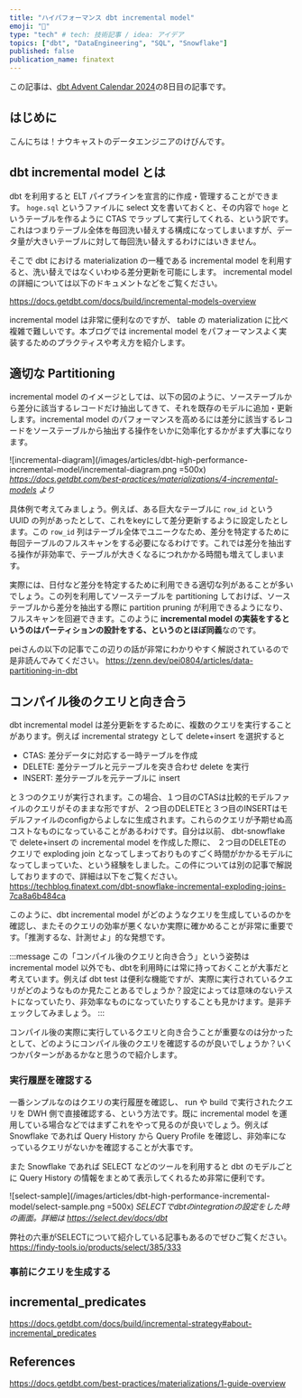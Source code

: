 ```yaml
---
title: "ハイパフォーマンス dbt incremental model"
emoji: "🤖"
type: "tech" # tech: 技術記事 / idea: アイデア
topics: ["dbt", "DataEngineering", "SQL", "Snowflake"]
published: false
publication_name: finatext
---
```


この記事は、[dbt Advent Calendar 2024]( https://qiita.com/advent-calendar/2024/dbt )の8日目の記事です。

## はじめに

こんにちは！ナウキャストのデータエンジニアのけびんです。


## dbt incremental model とは

dbt を利用すると ELT パイプラインを宣言的に作成・管理することができます。 `hoge.sql` というファイルに select 文を書いておくと、その内容で `hoge` というテーブルを作るように CTAS でラップして実行してくれる、という訳です。これはつまりテーブル全体を毎回洗い替えする構成になってしまいますが、データ量が大きいテーブルに対して毎回洗い替えするわけにはいきません。

そこで dbt における materialization の一種である incremental model を利用すると、洗い替えではなくいわゆる差分更新を可能にします。  incremental model の詳細については以下のドキュメントなどをご覧ください。

https://docs.getdbt.com/docs/build/incremental-models-overview

incremental model は非常に便利なのですが、 table の materialization に比べ複雑で難しいです。本ブログでは incremental model をパフォーマンスよく実装するためのプラクティスや考え方を紹介します。


## 適切な Partitioning

incremental model のイメージとしては、以下の図のように、ソーステーブルから差分に該当するレコードだけ抽出してきて、それを既存のモデルに追加・更新します。incremental model のパフォーマンスを高めるには差分に該当するレコードをソーステーブルから抽出する操作をいかに効率化するかがまず大事になります。

![incremental-diagram](/images/articles/dbt-high-performance-incremental-model/incremental-diagram.png =500x)
*https://docs.getdbt.com/best-practices/materializations/4-incremental-models より*

具体例で考えてみましょう。例えば、ある巨大なテーブルに `row_id` という UUID の列があったとして、これをkeyにして差分更新するように設定したとします。この `row_id` 列はテーブル全体でユニークなため、差分を特定するために毎回テーブルのフルスキャンをする必要になるわけです。これでは差分を抽出する操作が非効率で、テーブルが大きくなるにつれかかる時間も増えてしまいます。

実際には、日付など差分を特定するために利用できる適切な列があることが多いでしょう。この列を利用してソーステーブルを partitioning しておけば、ソーステーブルから差分を抽出する際に partition pruning が利用できるようになり、フルスキャンを回避できます。このように **incremental model の実装をするというのはパーティションの設計をする、というのとほぼ同義**なのです。

peiさんの以下の記事でこの辺りの話が非常にわかりやすく解説されているので是非読んでみてください。
https://zenn.dev/pei0804/articles/data-partitioning-in-dbt


## コンパイル後のクエリと向き合う

dbt incremental model は差分更新をするために、複数のクエリを実行することがあります。例えば incremental strategy として delete+insert を選択すると
* CTAS: 差分データに対応する一時テーブルを作成
* DELETE: 差分テーブルと元テーブルを突き合わせ delete を実行
* INSERT: 差分テーブルを元テーブルに insert

と３つのクエリが実行されます。この場合、１つ目のCTASは比較的モデルファイルのクエリがそのままな形ですが、２つ目のDELETEと３つ目のINSERTはモデルファイルのconfigからよしなに生成されます。これらのクエリが予期せぬ高コストなものになっていることがあるわけです。自分は以前、 dbt-snowflake で delete+insert の incremental model を作成した際に、 ２つ目のDELETEのクエリで exploding join となってしまっておりものすごく時間がかかるモデルになってしまっていた、という経験をしました。この件については別の記事で解説しておりますので、詳細は以下をご覧ください。
https://techblog.finatext.com/dbt-snowflake-incremental-exploding-joins-7ca8a6b484ca

このように、dbt incremental model がどのようなクエリを生成しているのかを確認し、またそのクエリの効率が悪くないか実際に確かめることが非常に重要です。「推測するな、計測せよ」的な発想です。

:::message
この「コンパイル後のクエリと向き合う」という姿勢は incremental model 以外でも、dbtを利用時には常に持っておくことが大事だと考えています。例えば dbt test は便利な機能ですが、実際に実行されているクエリがどのようなものか見たことあるでしょうか？設定によっては意味のないテストになっていたり、非効率なものになっていたりすることも見かけます。是非チェックしてみましょう。
:::

コンパイル後の実際に実行しているクエリと向き合うことが重要なのは分かったとして、どのようにコンパイル後のクエリを確認するのが良いでしょうか？いくつかパターンがあるかなと思うので紹介します。


### 実行履歴を確認する

一番シンプルなのはクエリの実行履歴を確認し、 run や build で実行されたクエリを DWH 側で直接確認する、という方法です。既に incremental model を運用している場合などではまずこれをやって見るのが良いでしょう。例えば Snowflake であれば Query History から Query Profile を確認し、非効率になっているクエリがないかを確認することが大事です。

また Snowflake であれば SELECT などのツールを利用すると dbt のモデルごとに Query History の情報をまとめて表示してくれるため非常に便利です。

![select-sample](/images/articles/dbt-high-performance-incremental-model/select-sample.png =500x)
*SELECTでdbtのintegrationの設定をした時の画面。詳細は https://select.dev/docs/dbt*

弊社の六車がSELECTについて紹介している記事もあるのでぜひご覧ください。
https://findy-tools.io/products/select/385/333


### 事前にクエリを生成する




## incremental_predicates
https://docs.getdbt.com/docs/build/incremental-strategy#about-incremental_predicates



## References
https://docs.getdbt.com/best-practices/materializations/1-guide-overview


